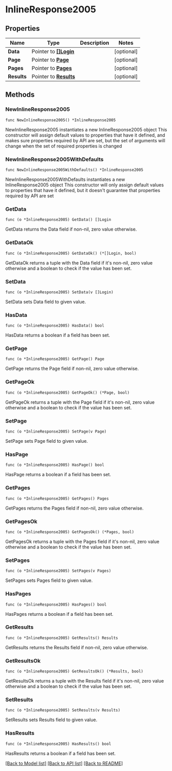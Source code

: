 # InlineResponse2005

## Properties

Name | Type | Description | Notes
------------ | ------------- | ------------- | -------------
**Data** | Pointer to [**[]Login**](Login.md) |  | [optional] 
**Page** | Pointer to [**Page**](Page.md) |  | [optional] 
**Pages** | Pointer to [**Pages**](Pages.md) |  | [optional] 
**Results** | Pointer to [**Results**](Results.md) |  | [optional] 

## Methods

### NewInlineResponse2005

`func NewInlineResponse2005() *InlineResponse2005`

NewInlineResponse2005 instantiates a new InlineResponse2005 object
This constructor will assign default values to properties that have it defined,
and makes sure properties required by API are set, but the set of arguments
will change when the set of required properties is changed

### NewInlineResponse2005WithDefaults

`func NewInlineResponse2005WithDefaults() *InlineResponse2005`

NewInlineResponse2005WithDefaults instantiates a new InlineResponse2005 object
This constructor will only assign default values to properties that have it defined,
but it doesn't guarantee that properties required by API are set

### GetData

`func (o *InlineResponse2005) GetData() []Login`

GetData returns the Data field if non-nil, zero value otherwise.

### GetDataOk

`func (o *InlineResponse2005) GetDataOk() (*[]Login, bool)`

GetDataOk returns a tuple with the Data field if it's non-nil, zero value otherwise
and a boolean to check if the value has been set.

### SetData

`func (o *InlineResponse2005) SetData(v []Login)`

SetData sets Data field to given value.

### HasData

`func (o *InlineResponse2005) HasData() bool`

HasData returns a boolean if a field has been set.

### GetPage

`func (o *InlineResponse2005) GetPage() Page`

GetPage returns the Page field if non-nil, zero value otherwise.

### GetPageOk

`func (o *InlineResponse2005) GetPageOk() (*Page, bool)`

GetPageOk returns a tuple with the Page field if it's non-nil, zero value otherwise
and a boolean to check if the value has been set.

### SetPage

`func (o *InlineResponse2005) SetPage(v Page)`

SetPage sets Page field to given value.

### HasPage

`func (o *InlineResponse2005) HasPage() bool`

HasPage returns a boolean if a field has been set.

### GetPages

`func (o *InlineResponse2005) GetPages() Pages`

GetPages returns the Pages field if non-nil, zero value otherwise.

### GetPagesOk

`func (o *InlineResponse2005) GetPagesOk() (*Pages, bool)`

GetPagesOk returns a tuple with the Pages field if it's non-nil, zero value otherwise
and a boolean to check if the value has been set.

### SetPages

`func (o *InlineResponse2005) SetPages(v Pages)`

SetPages sets Pages field to given value.

### HasPages

`func (o *InlineResponse2005) HasPages() bool`

HasPages returns a boolean if a field has been set.

### GetResults

`func (o *InlineResponse2005) GetResults() Results`

GetResults returns the Results field if non-nil, zero value otherwise.

### GetResultsOk

`func (o *InlineResponse2005) GetResultsOk() (*Results, bool)`

GetResultsOk returns a tuple with the Results field if it's non-nil, zero value otherwise
and a boolean to check if the value has been set.

### SetResults

`func (o *InlineResponse2005) SetResults(v Results)`

SetResults sets Results field to given value.

### HasResults

`func (o *InlineResponse2005) HasResults() bool`

HasResults returns a boolean if a field has been set.


[[Back to Model list]](../README.md#documentation-for-models) [[Back to API list]](../README.md#documentation-for-api-endpoints) [[Back to README]](../README.md)


